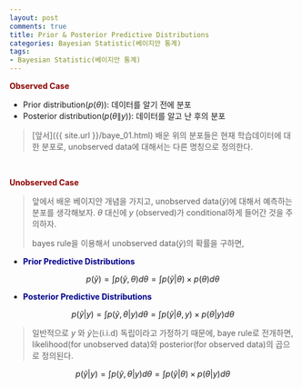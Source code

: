 ```yaml
---
layout: post
comments: true
title: Prior & Posterior Predictive Distributions
categories: Bayesian Statistic(베이지안 통계)
tags:
- Bayesian Statistic(베이지안 통계)
---
```



**<span style='color:DarkRed'>Observed Case </span>**

 - Prior distribution($p(\theta)$): 데이터를 알기 전에 분포
 - Posterior distribution($p(\theta \| y)$): 데이터를 알고 난 후의 분포

> [앞서]({{ site.url }}/baye_01.html) 배운 위의 분포들은 현재 학습데이터에 대한 분포로, unobserved data에 대해서는 다른 명칭으로 정의한다.


<br>

**<span style='color:DarkRed'>Unobserved Case</span>**


> 앞에서 배운 베이지안 개념을 가지고, unobserved data($\tilde{y}$)에 대해서 예측하는 분포를 생각해보자. $\theta$ 대신에 $y$ (observed)가 conditional하게 들어간 것을 주의하자.
>
> bayes rule을 이용해서 unobserved data($\tilde{y}$)의 확률을 구하면,

- **<span style='color:DarkBlue'>Prior Predictive Distributions</span>**





$$ p(\tilde{y}) = \int p(\tilde{y}, \theta) d\theta = \int p( \tilde{y}| \theta) \times p(\theta) d\theta$$



- **<span style='color:DarkBlue'>Posterior Predictive Distributions</span>**

$$ p(\tilde{y}| y) = \int p(\tilde{y}, \theta | y) d\theta = \int p( \tilde{y}| \theta, y) \times p(\theta| y) d\theta$$

> 일반적으로 $y$ 와 $\tilde{y}$는(i.i.d) 독립이라고 가정하기 때문에, baye rule로 전개하면, likelihood(for unobserved data)와 posterior(for observed data)의 곱으로 정의된다.
> 
$$ p(\tilde{y}| y) = \int p(\tilde{y}, \theta | y) d\theta = \int p( \tilde{y}| \theta) \times p(\theta| y) d\theta$$

